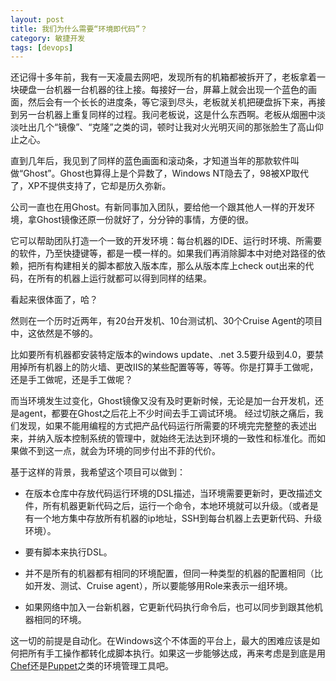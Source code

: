 ```yaml
---
layout: post
title: 我们为什么需要“环境即代码”？
category: 敏捷开发
tags: [devops]
---
```

还记得十多年前，我有一天凌晨去网吧，发现所有的机箱都被拆开了，老板拿着一块硬盘一台机器一台机器的往上接。每接好一台，屏幕上就会出现一个蓝色的画面，然后会有一个长长的进度条，等它滚到尽头，老板就关机把硬盘拆下来，再接到另一台机器上重复同样的过程。我问老板说，这是什么东西啊。老板从烟圈中淡淡吐出几个“镜像”、“克隆”之类的词，顿时让我对火光明灭间的那张脸生了高山仰止之心。

直到几年后，我见到了同样的蓝色画面和滚动条，才知道当年的那款软件叫做“Ghost”。Ghost也算得上是个异数了，Windows NT隐去了，98被XP取代了，XP不提供支持了，它却是历久弥新。

公司一直也在用Ghost。有新同事加入团队，要给他一个跟其他人一样的开发环境，拿Ghost镜像还原一份就好了，分分钟的事情，方便的很。

它可以帮助团队打造一个一致的开发环境：每台机器的IDE、运行时环境、所需要的软件，乃至快捷键等，都是一模一样的。如果我们再消除脚本中对绝对路径的依赖，把所有构建相关的脚本都放入版本库，那么从版本库上check out出来的代码，在所有的机器上运行就都可以得到同样的结果。

看起来很体面了，哈？

然则在一个历时近两年，有20台开发机、10台测试机、30个Cruise Agent的项目中，这依然是不够的。

比如要所有机器都安装特定版本的windows update、.net 3.5要升级到4.0，要禁用掉所有机器上的防火墙、更改IIS的某些配置等等，等等。你是打算手工做呢，还是手工做呢，还是手工做呢？

而当环境发生过变化，Ghost镜像又没有及时更新时候，无论是加一台开发机，还是agent，都要在Ghost之后花上不少时间去手工调试环境。
经过切肤之痛后，我们发现，如果不能用编程的方式把产品代码运行所需要的环境完完整整的表述出来，并纳入版本控制系统的管理中，就始终无法达到环境的一致性和标准化。而如果做不到这一点，就会为环境的同步付出不菲的代价。

基于这样的背景，我希望这个项目可以做到：
<ul>
	<li>在版本仓库中存放代码运行环境的DSL描述，当环境需要更新时，更改描述文件，所有机器更新代码之后，运行一个命令，本地环境就可以升级。（或者是有一个地方集中存放所有机器的ip地址，SSH到每台机器上去更新代码、升级环境）。</li>
</ul>
<ul>
	<li>要有脚本来执行DSL。</li>
</ul>
<ul>
	<li>并不是所有的机器都有相同的环境配置，但同一种类型的机器的配置相同（比如开发、测试、Cruise agent），所以要能够用Role来表示一组环境。</li>
</ul>
<ul>
	<li>如果网络中加入一台新机器，它更新代码执行命令后，也可以同步到跟其他机器相同的环境。</li>
</ul>
这一切的前提是自动化。在Windows这个不体面的平台上，最大的困难应该是如何把所有手工操作都转化成脚本执行。如果这一步能够达成，再来考虑是到底是用<a href="http://www.opscode.com/chef">Chef</a>还是<a href="http://www.puppetlabs.com/">Puppet</a>之类的环境管理工具吧。